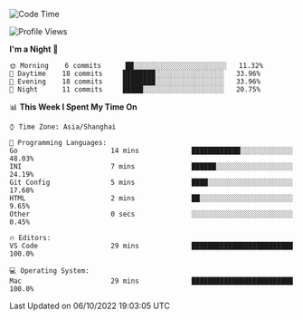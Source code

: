 <!--START_SECTION:waka-->
![Code Time](http://img.shields.io/badge/Code%20Time-16%20hrs%2041%20mins-blue)

![Profile Views](http://img.shields.io/badge/Profile%20Views-8-blue)

**I'm a Night 🦉** 

```text
🌞 Morning    6 commits      ██░░░░░░░░░░░░░░░░░░░░░░░   11.32% 
🌆 Daytime    18 commits     ████████░░░░░░░░░░░░░░░░░   33.96% 
🌃 Evening    18 commits     ████████░░░░░░░░░░░░░░░░░   33.96% 
🌙 Night      11 commits     █████░░░░░░░░░░░░░░░░░░░░   20.75%

```


📊 **This Week I Spent My Time On** 

```text
⌚︎ Time Zone: Asia/Shanghai

💬 Programming Languages: 
Go                       14 mins             ████████████░░░░░░░░░░░░░   48.03% 
INI                      7 mins              ██████░░░░░░░░░░░░░░░░░░░   24.19% 
Git Config               5 mins              ████░░░░░░░░░░░░░░░░░░░░░   17.68% 
HTML                     2 mins              ██░░░░░░░░░░░░░░░░░░░░░░░   9.65% 
Other                    0 secs              ░░░░░░░░░░░░░░░░░░░░░░░░░   0.45%

🔥 Editors: 
VS Code                  29 mins             █████████████████████████   100.0%

💻 Operating System: 
Mac                      29 mins             █████████████████████████   100.0%

```


 Last Updated on 06/10/2022 19:03:05 UTC
<!--END_SECTION:waka-->